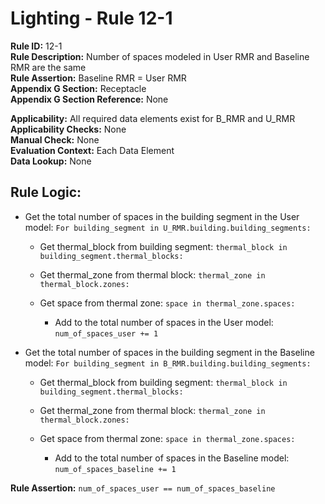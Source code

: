 
# Lighting - Rule 12-1

**Rule ID:** 12-1  
**Rule Description:** Number of spaces modeled in User RMR and Baseline RMR are the same  
**Rule Assertion:** Baseline RMR = User RMR  
**Appendix G Section:** Receptacle  
**Appendix G Section Reference:** None  

**Applicability:** All required data elements exist for B_RMR and U_RMR  
**Applicability Checks:** None  
**Manual Check:** None  
**Evaluation Context:** Each Data Element  
**Data Lookup:** None  

## Rule Logic:  

- Get the total number of spaces in the building segment in the User model: ```For building_segment in U_RMR.building.building_segments:```  

  - Get thermal_block from building segment: ```thermal_block in building_segment.thermal_blocks:```

  - Get thermal_zone from thermal block: ```thermal_zone in thermal_block.zones:```

  - Get space from thermal zone: ```space in thermal_zone.spaces:```  

    - Add to the total number of spaces in the User model: ```num_of_spaces_user += 1```

- Get the total number of spaces in the building segment in the Baseline model: ```For building_segment in B_RMR.building.building_segments:```  

  - Get thermal_block from building segment: ```thermal_block in building_segment.thermal_blocks:```

  - Get thermal_zone from thermal block: ```thermal_zone in thermal_block.zones:```

  - Get space from thermal zone: ```space in thermal_zone.spaces:```  

    - Add to the total number of spaces in the Baseline model: ```num_of_spaces_baseline += 1```

**Rule Assertion:** ```num_of_spaces_user == num_of_spaces_baseline```  
